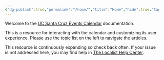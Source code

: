 ```yaml
---
{"dg-publish":true,"permalink":"/home/","title":"Home","hide":true,"tags":["gardenEntry"],"created":"2024-09-18T17:38:25.299-07:00","updated":"2024-09-18T21:26:50.059-07:00"}
---
```


Welcome to the [UC Santa Cruz Events Calendar](https://calendar.ucsc.edu/) documentation.

This is a resource for interacting with the calendar and customizing its user experience. Please use the topic list on the left to navigate the articles.

This resource is continuously expanding so check back often. If your issue is not addressed here, you may find help in [The Localist Help Center](https://help.concept3d.com/hc/en-us/categories/11686644923155-Localist-Events).

